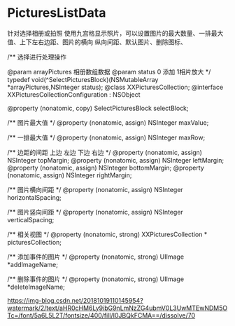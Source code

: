 # PicturesListData
针对选择相册或拍照 使用九宫格显示照片，可以设置图片的最大数量、一排最大值、上下左右边距、图片的横向 纵向间距、默认图片、删除图标、

/**
 选择进行处理操作

 @param arrayPictures 相册数组数据
 @param status 0 添加 1相片放大
 */
typedef void(^SelectPicturesBlock)(NSMutableArray *arrayPictures,NSInteger status);
@class XXPicturesCollection;
@interface XXPicturesCollectionConfiguration : NSObject

@property (nonatomic, copy) SelectPicturesBlock selectBlock;

/**
 图片最大值
 */
@property (nonatomic, assign) NSInteger maxValue;


/**
 一排最大值
 */
@property (nonatomic, assign) NSInteger maxRow;


/**
 边距的间距 上边 左边 下边 右边
 */
@property (nonatomic, assign) NSInteger topMargin;
@property (nonatomic, assign) NSInteger leftMargin;
@property (nonatomic, assign) NSInteger bottomMargin;
@property (nonatomic, assign) NSInteger rightMargin;


/**
 图片横向间距
 */
@property (nonatomic, assign) NSInteger horizontalSpacing;

/**
 图片竖向间距
 */
@property (nonatomic, assign) NSInteger verticalSpacing;


/**
 相关视图
 */
@property (nonatomic, strong) XXPicturesCollection * picturesCollection;

/**
 添加事件的图片
 */
@property (nonatomic, strong) UIImage *addImageName;


/**
 删除事件的图片
 */
@property (nonatomic, strong) UIImage *deleteImageName;


https://img-blog.csdn.net/20181019110145954?watermark/2/text/aHR0cHM6Ly9ibG9nLmNzZG4ubmV0L3UwMTEwNDM5OTc=/font/5a6L5L2T/fontsize/400/fill/I0JBQkFCMA==/dissolve/70


